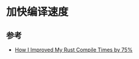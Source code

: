 # 加快编译速度

## 参考

- [How I Improved My Rust Compile Times by 75%](https://benw.is/posts/how-i-improved-my-rust-compile-times-by-seventy-five-percent)